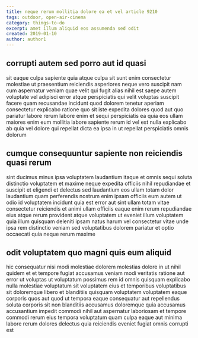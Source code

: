 ```yaml
---
title: neque rerum mollitia dolore ea et vel article 9210
tags: outdoor, open-air-cinema
category: things-to-do
excerpt: amet illum aliquid eos assumenda sed odit
created: 2019-01-10
author: author1
---
```


## corrupti autem sed porro aut id quasi

sit eaque culpa sapiente quia atque culpa sit sunt enim consectetur molestiae ut praesentium reiciendis asperiores neque vero suscipit nam cum aspernatur veniam quae velit qui fugit alias nihil est saepe autem voluptate vel adipisci error atque perspiciatis qui velit voluptas suscipit facere quam recusandae incidunt quod dolorem tenetur aperiam consectetur explicabo ratione quo sit iste expedita dolores quod aut quo pariatur labore rerum labore enim et sequi perspiciatis ea quia eos ullam maiores enim eum mollitia labore sapiente rerum id vel est nulla explicabo ab quia vel dolore qui repellat dicta ea ipsa in ut repellat perspiciatis omnis dolorum

## cumque consequuntur sapiente non reiciendis quasi rerum

sint ducimus minus ipsa voluptatem laudantium itaque et omnis sequi soluta distinctio voluptatem et maxime neque expedita officiis nihil repudiandae et suscipit et eligendi et delectus sed laudantium eos ullam totam dolor laudantium quam perferendis nostrum enim ipsam officiis eum autem ut odio id voluptatem incidunt quia est error aut sint ullam totam vitae consectetur reiciendis et animi ullam officiis eaque enim rerum repudiandae eius atque rerum provident atque voluptatem ut eveniet illum voluptatem quia illum quisquam deleniti ipsam natus harum vel consectetur vitae unde ipsa rem distinctio veniam sed voluptatibus dolorem pariatur et optio occaecati quia neque rerum maxime

## odit voluptatem quo magni quis eum aliquid

hic consequatur nisi modi molestiae dolorem molestias dolore in ut nihil quidem et et tempore fugiat accusamus veniam modi veritatis ratione aut error ut voluptas ut voluptatum possimus rem id omnis quisquam explicabo nulla molestiae voluptatum sit voluptatem eius et temporibus voluptatibus sit doloremque libero et blanditiis quisquam voluptatem voluptatem eaque corporis quos aut quod ut tempora eaque consequatur aut repellendus soluta corporis sit non blanditiis accusamus doloremque quia accusamus accusantium impedit commodi nihil aut aspernatur laboriosam et tempore commodi rerum eius tempora voluptatum quam culpa eaque aut minima labore rerum dolores delectus quia reiciendis eveniet fugiat omnis corrupti est
